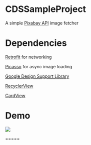 # CDSSampleProject

A simple [Pixabay API](https://pixabay.com/api/docs/) image fetcher



Dependencies
============

[Retrofit](https://github.com/square/retrofit) for networking

[Picasso](https://github.com/square/picasso) for async image loading

[Google Design Support Library](http://developer.android.com/intl/es/tools/support-library/features.html#design)

[RecyclerView](http://developer.android.com/intl/es/tools/support-library/features.html#v7-recyclerview)

[CardView](http://developer.android.com/intl/es/tools/support-library/features.html#v7-cardview)

Demo
====

![](https://raw.github.com/CodigoDelSurAndroidDevs/CDSSampleProject/master/demo.gif)

=====
